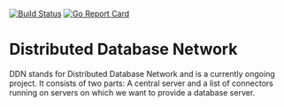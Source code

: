 [![Build Status](https://travis-ci.org/djavorszky/ddn.svg?branch=master)](https://travis-ci.org/djavorszky/ddn) [![Go Report Card](https://goreportcard.com/badge/github.com/djavorszky/ddn)](https://goreportcard.com/report/github.com/djavorszky/ddn)
# Distributed Database Network
DDN stands for Distributed Database Network and is a currently ongoing project. It consists of two parts: A central server and a list of connectors running on servers on which we want to provide a database server.
